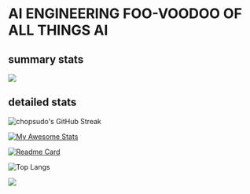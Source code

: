 # AI ENGINEERING FOO-VOODOO OF ALL THINGS AI

## summary stats

![](http://github-profile-summary-cards.vercel.app/api/cards/profile-details?username=chopsudo&theme=nightowl)

<!--
**chopsudo/chopsudo** is a ✨ _special_ ✨ repository because its `README.md` (this file) appears on your GitHub profile.

Here are some ideas to get you started:

- 🔭 I’m currently working on ...
- 🌱 I’m currently learning ...
- 👯 I’m looking to collaborate on ...
- 🤔 I’m looking for help with ...
- 💬 Ask me about ...
- 📫 How to reach me: ...
- 😄 Pronouns: ...
- ⚡ Fun fact: ...
-->
## detailed stats

<img src="https://github-readme-streak-stats.herokuapp.com/?user=chopsudo&theme=nightowl" alt="chopsudo's GitHub Streak" />

[![My Awesome Stats](https://awesome-github-stats.azurewebsites.net/user-stats/chopsudo?cardType=octocat&theme=nightowl&preferLogin=false)](https://git.io/awesome-stats-card)

[![Readme Card](https://github-readme-stats.vercel.app/api/pin/?username=chopsudo&repo=chopsudo&show_icons=true&theme=nightowl)](https://github.com/anuraghazra/github-readme-stats)

<img src="https://github-readme-stats.vercel.app/api/top-langs/?username=chopsudo&layout=compact&theme=nightowl&langs_count=20" alt="Top Langs" />

![](http://github-profile-summary-cards.vercel.app/api/cards/productive-time?username=chopsudo&theme=nightowl&utcOffset=5)


